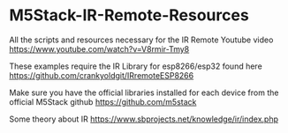 # M5Stack-IR-Remote-Resources
All the scripts and resources necessary for the IR Remote Youtube video
https://www.youtube.com/watch?v=V8rmir-Tmy8

These examples require the IR Library for esp8266/esp32 found here https://github.com/crankyoldgit/IRremoteESP8266

Make sure you have the official libraries installed for each device from the 
official M5Stack github https://github.com/m5stack

Some theory about IR https://www.sbprojects.net/knowledge/ir/index.php

